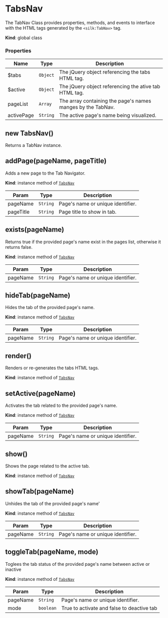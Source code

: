 # TabsNav
The TabNav Class provides properties, methods, and events to interface with the HTML tags generated by the ```<silk:TabNav>``` tag.

**Kind**: global class  
### Properties

| Name | Type | Description |
| --- | --- | --- |
| $tabs | <code>Object</code> | The jQuery object referencing the tabs HTML tag. |
| $active | <code>Object</code> | The jQuery object referencing the ative tab HTML tag. |
| pageList | <code>Array</code> | The array containing the page's names manges by the TabNav. |
| activePage | <code>String</code> | The active page's name being visualized. |



<a name="new_TabsNav_new"></a>

## new TabsNav()
Returns a TabNav instance.

<a name="TabsNav+addPage"></a>

## addPage(pageName, pageTitle)
Adds a new page to the Tab Navigator.

**Kind**: instance method of [<code>TabsNav</code>](#TabsNav)  

| Param | Type | Description |
| --- | --- | --- |
| pageName | <code>String</code> | Page's name or unique identifier. |
| pageTitle | <code>String</code> | Page title to show in tab. |

<a name="TabsNav+exists"></a>

## exists(pageName)
Returns true if the provided page's name exist in the pages list, otherwise it returns false.

**Kind**: instance method of [<code>TabsNav</code>](#TabsNav)  

| Param | Type | Description |
| --- | --- | --- |
| pageName | <code>String</code> | Page's name or unique identifier. |

<a name="TabsNav+hideTab"></a>

## hideTab(pageName)
Hides the tab of the provided page's name.

**Kind**: instance method of [<code>TabsNav</code>](#TabsNav)  

| Param | Type | Description |
| --- | --- | --- |
| pageName | <code>String</code> | Page's name or unique identifier. |

<a name="TabsNav+render"></a>

## render()
Renders or re-generates the tabs HTML tags.

**Kind**: instance method of [<code>TabsNav</code>](#TabsNav)  
<a name="TabsNav+setActive"></a>

## setActive(pageName)
Activates the tab related to the provided page's name.

**Kind**: instance method of [<code>TabsNav</code>](#TabsNav)  

| Param | Type | Description |
| --- | --- | --- |
| pageName | <code>String</code> | Page's name or unique identifier. |

<a name="TabsNav+show"></a>

## show()
Shows the page related to the active tab.

**Kind**: instance method of [<code>TabsNav</code>](#TabsNav)  
<a name="TabsNav+showTab"></a>

## showTab(pageName)
Unhides the tab of the provided page's name'

**Kind**: instance method of [<code>TabsNav</code>](#TabsNav)  

| Param | Type | Description |
| --- | --- | --- |
| pageName | <code>String</code> | Page's name or unique identifier. |

<a name="TabsNav+toggleTab"></a>

## toggleTab(pageName, mode)
Toglees the tab status of the provided page's name between active or inactive

**Kind**: instance method of [<code>TabsNav</code>](#TabsNav)  

| Param | Type | Description |
| --- | --- | --- |
| pageName | <code>String</code> | Page's name or unique identifier. |
| mode | <code>boolean</code> | True to  activate and false to deactive tab |


